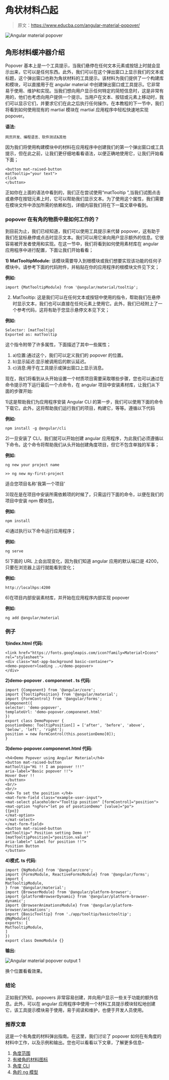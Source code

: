 # 角状材料凸起

> 原文：<https://www.educba.com/angular-material-popover/>

![Angular material popover](img/9edb48ff8dba4783c20d274c23f9416b.png)



## 角形材料缓冲器介绍

Popover 基本上是一个工具提示，当我们悬停在任何文本元素或按钮上时就会显示出来，它可以是任何东西。此外，我们可以在这个弹出窗口上显示我们的文本或标题，这个弹出窗口也称为角状材料的工具提示。该材料为我们提供了一个构建库和模块，可以直接用于在 angular material 中创建弹出窗口或工具提示。它非常易于使用、维护和实现。当我们想向用户显示任何特定的简短信息时，这是非常有用的，他们也考虑向用户提供一个提示。当用户在文本、按钮或元素上移动时，我们可以显示它们，并要求它们在此之后执行任何操作。在本教程的下一节中，我们将看到如何使用现有的 martial 模块在 martial 应用程序中轻松快速地实现 popover。

**语法:**

<small>网页开发、编程语言、软件测试&其他</small>

因为我们将使用构建模块中的材料在应用程序中创建我们的第一个弹出窗口或工具提示，但在此之前，让我们更仔细地看看语法，以便正确地使用它，让我们开始看下面；

```
<button mat-raised-button
matTooltip="your text">
click
</button>
```

正如你在上面的语法中看到的，我们正在尝试使用“matTooltip ”,当我们试图点击或悬停在按钮元素上时，它可以帮助我们显示文本。为了使用这个属性，我们需要在模块文件中添加所需的依赖和包，详细内容我们将在下一篇文章中看到。

### popover 在有角的物质中是如何工作的？

到目前为止，我们已经知道，我们可以使用工具提示来代替 popover，这有助于我们在鼠标悬停或点击时显示文本。我们可以用它来向用户显示额外的信息。它很容易被开发者使用和实现。在这一节中，我们将看到如何使用素材库在 angular 应用程序中进行配置，下面让我们开始看看；

**1) MatTooltipModule:** 该模块需要导入到根模块或我们想要实现该功能的任何子模块中。请参考下面的代码附件，并粘贴在你的应用程序的根模块文件见下文；

**例如:**

```
import {MatTooltipModule} from '@angular/material/tooltip';
```

2) MatTooltip: 这是我们可以在任何文本或按钮中使用的指令，帮助我们在悬停时显示文本，我们也可以直接在任何元素上使用它。此外，我们已经附上了一个参考代码，这将有助于您显示悬停文本见下文；

**例如:**

```
Selector: [matTooltip]
Exported as: matTooltip
```

这个指令附带了许多属性，下面描述了其中一些属性；

1.  a)位置:通过这个，我们可以定义我们的 popover 的位置。
2.  b)显示延迟:显示被调用后的默认延迟。
3.  c)消息:用于在工具提示或弹出窗口上显示消息。

现在，我们将看到从头开始设置一个材质项目需要采取哪些步骤，您也可以通过在命令提示符下运行最后一个点命令，在 angular 项目中安装素材库，让我们从下面的步骤开始:

1)这是帮助我们为应用程序安装 Angular CLI 的第一步，我们可以使用下面的命令下载它。此外，这将帮助我们运行我们的项目，构建它，等等。遵循以下代码

**例如:**

```
npm install -g @angular/cli
```

2)一旦安装了 CLI，我们就可以开始创建 angular 应用程序，为此我们必须遵循以下命令。这个命令将帮助我们从头开始创建角度项目，但它不包含单独的军事；

**例如:**

```
ng new your project name
```

```
>> ng new my-first-project
```

适合您项目名称'我第一个项目'

3)现在是在项目中安装所需依赖项的时候了，只需运行下面的命令，以便在我们的项目中安装 npm 模块包，

**例如:**

```
npm install
```

4)通过执行以下命令运行应用程序；

**例如:**

```
ng serve
```

5)下面的 URL 上会出现变化，因为我们知道 angular 应用的默认端口是 4200，只要在浏览器上运行就能看到变化；

**例如:**

```
http://localhps:4200
```

6)在项目内部安装素材库，并开始在应用程序内部实现 popover

**例如:**

```
ng add @angular/material
```

### 例子

**1)index.html 代码:**

```
<link href="https://fonts.googleapis.com/icon?family=Material+Icons" rel="stylesheet">
<div class="mat-app-background basic-container">
<demo-popover>loading ..</demo-popover>
</div>
```

**2)demo-popover . componenet . ts 代码:**

```
import {Component} from '@angular/core';
import {TooltipPosition} from '@angular/material';
import {FormControl} from '@angular/forms';
@Component({
selector: 'demo-popover',
templateUrl: 'demo-popover.componenet.html'
})
export class DemoPopover {
posotionDemo: TooltipPosition[] = ['after', 'before', 'above', 'below', 'left', 'right'];
position = new FormControl(this.posotionDemo[0]);
}
```

**3)demo-popover.componenet.html 代码:**

```
<h4>Demo Popover using Angular Material</h4>
<button mat-raised-button
matTooltip="Hi !! I am popover !!!"
aria-label="Basic popover !!">
Hover Over !!
</button>
<br/>
<br/>
<h4> To set the position </h4>
<mat-form-field class="example-user-input">
<mat-select placeholder="Tooltip position" [formControl]="position">
<mat-option *ngFor="let po of posotionDemo" [value]="po">
{{po}}
</mat-option>
</mat-select>
</mat-form-field>
<button mat-raised-button
matTooltip=" Position setting Demo !!"
[matTooltipPosition]="position.value"
aria-label=" Label for position !!">
Position Button
</button>
```

**4)模式. ts 代码:**

```
import {NgModule} from '@angular/core';
import {FormsModule, ReactiveFormsModule} from '@angular/forms';
import {
MatTooltipModule,
} from '@angular/material';
import {BrowserModule} from '@angular/platform-browser';
import {platformBrowserDynamic} from '@angular/platform-browser-dynamic';
import {BrowserAnimationsModule} from '@angular/platform-browser/animations';
import {BasicTooltip} from './app/tooltip/basictooltip';
@NgModule({
exports: [
MatTooltipModule,
]
})
export class DemoModule {}
```

**输出:**

![Angular material popover output 1](img/bb4522f792b804bd3c5cdcf6538c08eb.png)



换个位置看看效果。

### 结论

正如我们所知，popovers 非常容易创建，并向用户显示一些关于功能的额外信息。此外，可以在 angular 应用程序中使用一个材料工具提示模块轻松地创建它，该工具提示模块易于使用，易于阅读和维护，也便于开发人员使用。

### 推荐文章

这是一个有角度的材料弹出指南。在这里，我们讨论了 popover 如何在有角度的材料中工作，以及示例和输出。您也可以看看以下文章，了解更多信息–

1.  [角度范围](https://www.educba.com/scope-in-angularjs/)
2.  [有棱角的材料图标](https://www.educba.com/angular-material-icons/)
3.  [角度 CLI](https://www.educba.com/angular-cli/)
4.  [角的 ng 模型](https://www.educba.com/angularjs-ng-model/)





